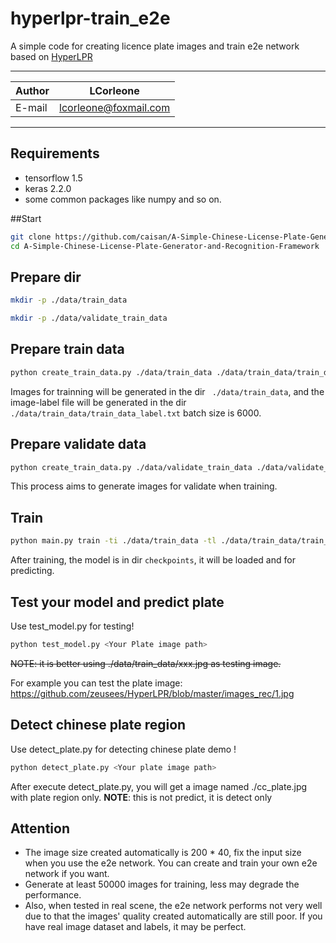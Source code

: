 hyperlpr-train_e2e
======
A simple code for creating licence plate images and train e2e network based on [HyperLPR](https://github.com/zeusees/HyperLPR)   

****
	
|Author|LCorleone|
|---|---
|E-mail|lcorleone@foxmail.com


****
## Requirements
* tensorflow 1.5
* keras 2.2.0
* some common packages like numpy and so on.

##Start
```bash
git clone https://github.com/caisan/A-Simple-Chinese-License-Plate-Generator-and-Recognition-Framework
cd A-Simple-Chinese-License-Plate-Generator-and-Recognition-Framework
```

## Prepare dir
```bash
mkdir -p ./data/train_data
```
```bash
mkdir -p ./data/validate_train_data
```

## Prepare train data
```bash
python create_train_data.py ./data/train_data ./data/train_data/train_data_label.txt 6000
```
Images for trainning will be generated in the dir ``` ./data/train_data```, and the image-label file will be generated in the dir ```./data/train_data/train_data_label.txt```
batch size is 6000.

## Prepare validate data
```bash
python create_train_data.py ./data/validate_train_data ./data/validate_train_data/validate_train_data.txt 300
```
This process aims to generate images for validate when training.

## Train
```bash
python main.py train -ti ./data/train_data -tl ./data/train_data/train_data_label.txt -vi ./data/validate_train_data -vl ./data/validate_train_data/validate_train_data.txt -b 16 -img-size 200 40 -n 100 -c checkpoints/'weights.{epoch:02d}-{val_loss:.2f}.h5' -log log
```
After training, the model is in dir ```checkpoints```, it will be loaded and for predicting.

## Test your model and predict plate
Use test_model.py for testing!
```bash
python test_model.py <Your Plate image path>
```
~~NOTE: it is better using ./data/train_data/xxx.jpg as testing image.~~

For example you can test the plate image: https://github.com/zeusees/HyperLPR/blob/master/images_rec/1.jpg

## Detect chinese plate region
Use detect_plate.py for detecting chinese plate demo !
```bash
python detect_plate.py <Your plate image path>
```
After execute detect_plate.py, you will get a image named ./cc_plate.jpg with plate region only.
**NOTE**: this is not predict, it is detect only

## Attention
* The image size created automatically is 200 * 40, fix the input size when you use the e2e network. You can create and train your own e2e network if you want.  
* Generate at least 50000 images for training, less may degrade the performance.
* Also, when tested in real scene, the e2e network performs not very well due to that the images' quality created automatically are still poor. If you have real image dataset and labels, it may be perfect.  

